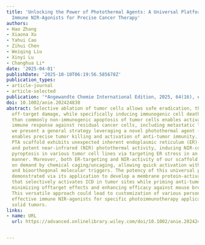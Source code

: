 ```yaml
---
title: 'Unlocking the Power of Photothermal Agents: A Universal Platform for Smart
  Immune NIR‐Agonists for Precise Cancer Therapy'
authors:
- Hao Zhang
- Xiaona Xu
- Yahui Cao
- Zihui Chen
- Weiqing Liu
- Xinyi Lu
- Changhua Li*
date: '2025-04-01'
publishDate: '2025-10-10T06:19:56.585678Z'
publication_types:
- article-journal
- article-selected
publication: '*Angewandte Chemie International Edition, 2025, 64(16), e202424830*'
doi: 10.1002/anie.202424830
abstract: Selective ablation of tumor cells allows safe eradication, thereby minimizing
  off-target damage, while specifically inducing immunogenic cell death (ICD) rather
  than commonly non-immunogenic apoptosis of tumor cells enables activation of anti-tumor
  immune response against residual cancer cells, including metastatic lesions. Herein,
  we present a general strategy leveraging a novel photothermal agent (PTA) that concomitantly
  enables precise tumor killing and activation of anti-tumor immunity. The unique
  PTA scaffold exhibits unexpected inherent endoplasmic reticulum (ER)-targeting capability
  and potent near-infrared (NIR) photothermal activity, inducing NIR-controlled immunogenic
  pyroptosis in various tumor cell lines via targeting ER stress in an oxygen-independent
  manner. Moreover, both ER-targeting and NIR-activity of our scaffold can be modulated
  on demand by chemical caging/uncaging, allowing quick activation with diverse biological
  and bioorthogonal molecular triggers. The potency of this universal platform is
  demonstrated via its application to develop a membrane protein-activatable NIR-agonist
  that selectively activates ICD in tumor sites while priming anti-tumor immunity,
  minimizing offtarget effects and enhancing efficacy against mouse breast tumors.
  This versatile approach could lead to customization of various personalized and
  effective immune NIR-agonists for specific photoimmunotherapy applicable to diverse
  solid tumors.
links:
- name: URL
  url: https://advanced.onlinelibrary.wiley.com/doi/10.1002/anie.202424830


---
```

